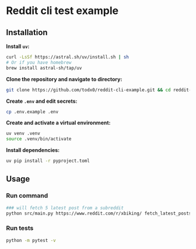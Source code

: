 # Reddit cli test example

## Installation

**Install `uv`:**
```bash
curl -LsSf https://astral.sh/uv/install.sh | sh
# Or if you have homebrew
brew install astral-sh/tap/uv
```

**Clone the repository and navigate to directory:**
```bash
git clone https://github.com/todx0/reddit-cli-example.git && cd reddit-cli-example
```

**Create `.env` and edit secrets:**
```bash
cp .env.example .env
```

**Create and activate a virtual environment:**
```bash
uv venv .venv
source .venv/bin/activate
```

**Install dependencies:**
```bash
uv pip install -r pyproject.toml
```

## Usage

### Run command
```bash
### will fetch 5 latest post from a subreddit
python src/main.py https://www.reddit.com/r/xbiking/ fetch_latest_posts 5
```

### Run tests
```bash
python -m pytest -v
```
